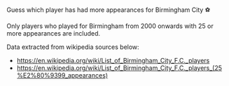 Guess which player has had more appearances for Birmingham City ⚽

Only players who played for Birmingham from 2000 onwards with 25 or more appearances are included. 

Data extracted from wikipedia sources below:
- https://en.wikipedia.org/wiki/List_of_Birmingham_City_F.C._players
- https://en.wikipedia.org/wiki/List_of_Birmingham_City_F.C._players_(25%E2%80%9399_appearances)